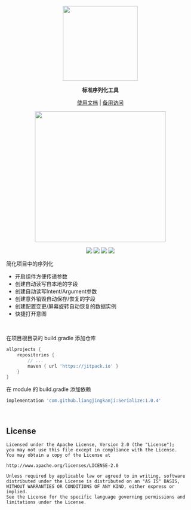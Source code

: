 <p align="center"><img src="https://i.loli.net/2020/11/05/kH4udPFocxtVC76.gif" width="200"/></p>

<p align="center"><strong>标准序列化工具</strong></p>

<p align="center"><a href="http://liangjingkanji.github.io/Serialize/">使用文档</a> | <a href="https://coding-pages-bucket-3558162-8706000-16646-587724-1252757332.cos-website.ap-shanghai.myqcloud.com/">备用访问</a></p>

<p align="center"><img src="https://i.imgur.com/VBsC3Ra.jpg" width="350"/></p>

<p align="center">
<a href="https://jitpack.io/#liangjingkanji/Serialize"><img src="https://jitpack.io/v/liangjingkanji/Serialize.svg"/></a>
<img src="https://img.shields.io/badge/language-kotlin-orange.svg"/>
<img src="https://img.shields.io/badge/license-Apache-blue"/>
<a href="https://jq.qq.com/?_wv=1027&k=vWsXSNBJ"><img src="https://img.shields.io/badge/QQ群-752854893-blue"/></a>
</p>


简化项目中的序列化

- 开启组件方便传递参数
- 创建自动读写自本地的字段
- 创建自动读写Intent/Argument参数
- 创建意外销毁自动保存/恢复的字段
- 创建配置变更/屏幕旋转自动恢复的数据实例
- 快捷打开意图

<br>

在项目根目录的 build.gradle 添加仓库

```groovy
allprojects {
    repositories {
        // ...
        maven { url 'https://jitpack.io' }
    }
}
```

在 module 的 build.gradle 添加依赖

```groovy
implementation 'com.github.liangjingkanji:Serialize:1.0.4'
```

<br>

## License

```
Licensed under the Apache License, Version 2.0 (the "License");
you may not use this file except in compliance with the License.
You may obtain a copy of the License at

http://www.apache.org/licenses/LICENSE-2.0

Unless required by applicable law or agreed to in writing, software
distributed under the License is distributed on an "AS IS" BASIS,
WITHOUT WARRANTIES OR CONDITIONS OF ANY KIND, either express or implied.
See the License for the specific language governing permissions and
limitations under the License.
```

